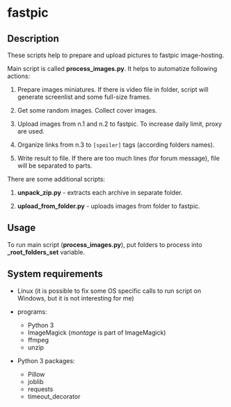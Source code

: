 # fastpic


## Description


These scripts help to prepare and upload pictures to fastpic image-hosting.

Main script is called **process_images.py**. It helps to automatize following actions:

1. Prepare images miniatures. If there is video file in folder, script will generate screenlist and some full-size frames.

2. Get some random images. Collect cover images.

3. Upload images from n.1 and n.2 to fastpic. To increase daily limit, proxy are used.

4. Organize links from n.3 to `[spoiler]` tags (according folders names).

5. Write result to file. If there are too much lines (for forum message), file will be separated to parts.


There are some additional scripts:

1. **unpack_zip.py** - extracts each archive in separate folder.

2. **upload\_from\_folder.py** - uploads images from folder to fastpic.


## Usage


To run main script (**process_images.py**), put folders to process into **_root\_folders\_set** variable.


## System requirements


* Linux (it is possible to fix some OS specific calls to run script on Windows, but it is not interesting for me)

* programs:
    * Python 3
    * ImageMagick (_montage_ is part of ImageMagick)
    * ffmpeg
    * unzip

* Python 3 packages:
    * Pillow
    * joblib
    * requests
    * timeout_decorator

